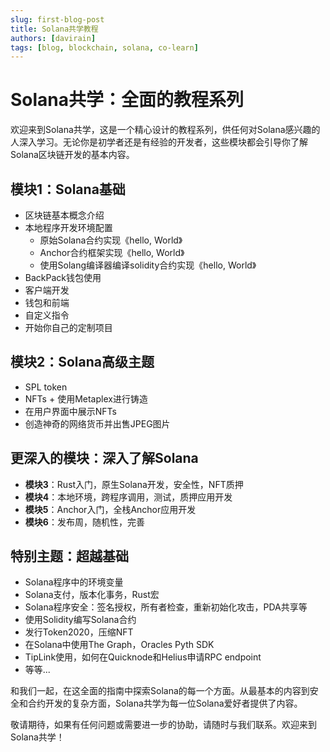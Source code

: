 ```yaml
---
slug: first-blog-post
title: Solana共学教程
authors: [davirain]
tags: [blog, blockchain, solana, co-learn]
---
```


# Solana共学：全面的教程系列

欢迎来到Solana共学，这是一个精心设计的教程系列，供任何对Solana感兴趣的人深入学习。无论你是初学者还是有经验的开发者，这些模块都会引导你了解Solana区块链开发的基本内容。

## 模块1：Solana基础

- 区块链基本概念介绍
- 本地程序开发环境配置
    - 原始Solana合约实现《hello, World》
    - Anchor合约框架实现《hello, World》
    - 使用Solang编译器编译solidity合约实现《hello, World》
- BackPack钱包使用
- 客户端开发
- 钱包和前端
- 自定义指令
- 开始你自己的定制项目

## 模块2：Solana高级主题

- SPL token
- NFTs + 使用Metaplex进行铸造
- 在用户界面中展示NFTs
- 创造神奇的网络货币并出售JPEG图片

## 更深入的模块：深入了解Solana

- **模块3**：Rust入门，原生Solana开发，安全性，NFT质押
- **模块4**：本地环境，跨程序调用，测试，质押应用开发
- **模块5**：Anchor入门，全栈Anchor应用开发
- **模块6**：发布周，随机性，完善

## 特别主题：超越基础

- Solana程序中的环境变量
- Solana支付，版本化事务，Rust宏
- Solana程序安全：签名授权，所有者检查，重新初始化攻击，PDA共享等
- 使用Solidity编写Solana合约
- 发行Token2020，压缩NFT
- 在Solana中使用The Graph，Oracles Pyth SDK
- TipLink使用，如何在Quicknode和Helius申请RPC endpoint
- 等等...

和我们一起，在这全面的指南中探索Solana的每一个方面。从最基本的内容到安全和合约开发的复杂方面，Solana共学为每一位Solana爱好者提供了内容。

敬请期待，如果有任何问题或需要进一步的协助，请随时与我们联系。欢迎来到Solana共学！
